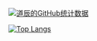 [![道辰的GitHub统计数据](https://github-readme-stats.vercel.app/api?username=DaoChen6&locale=cn&show_icons=true&count_private=true&bg_color=45,191970,B0C4DE&icon_color=6495ED&title_color=6495ED)](https://github.com/DaoChen6)

[![Top Langs](https://github-readme-stats.vercel.app/api/top-langs/?username=DaoChen6&layout=compact&locale=cn&show_icons=true&count_private=true&bg_color=45,191970,B0C4DE&title_color=6495ED)](https://github.com/DaoChen6)
